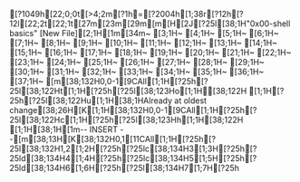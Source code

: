 [?1049h[22;0;0t[>4;2m[?1h=[?2004h[1;38r[?12h[?12l[22;2t[22;1t[27m[23m[29m[m[H[2J[?25l[38;1H"0x00-shell basics" [New File][2;1H[1m[34m~                                                                                                                                                    [3;1H~                                                                                                                                                    [4;1H~                                                                                                                                                    [5;1H~                                                                                                                                                    [6;1H~                                                                                                                                                    [7;1H~                                                                                                                                                    [8;1H~                                                                                                                                                    [9;1H~                                                                                                                                                    [10;1H~                                                                                                                                                    [11;1H~                                                                                                                                                    [12;1H~                                                                                                                                                    [13;1H~                                                                                                                                                    [14;1H~                                                                                                                                                    [15;1H~                                                                                                                                                    [16;1H~                                                                                                                                                    [17;1H~                                                                                                                                                    [18;1H~                                                                                                                                                    [19;1H~                                                                                                                                                    [20;1H~                                                                                                                                                    [21;1H~                                                                                                                                                    [22;1H~                                                                                                                                                    [23;1H~                                                                                                                                                    [24;1H~                                                                                                                                                    [25;1H~                                                                                                                                                    [26;1H~                                                                                                                                                    [27;1H~                                                                                                                                                    [28;1H~                                                                                                                                                    [29;1H~                                                                                                                                                    [30;1H~                                                                                                                                                    [31;1H~                                                                                                                                                    [32;1H~                                                                                                                                                    [33;1H~                                                                                                                                                    [34;1H~                                                                                                                                                    [35;1H~                                                                                                                                                    [36;1H~                                                                                                                                                    [37;1H~                                                                                                                                                    [m[38;132H0,0-1[9CAll[1;1H[?25h[?25l[38;122Ht[1;1H[?25h[?25l[38;123Ho[1;1H[38;122H  [1;1H[?25h[?25l[38;122Hu[1;1H[38;1HAlready at oldest change[38;26H[K[1;1H[38;132H0,0-1[9CAll[1;1H[?25h[?25l[38;122Hc[1;1H[?25h[?25l[38;123Hh[1;1H[38;122H  [1;1H[38;1H[1m-- INSERT --[m[38;13H[K[38;132H0,1[11CAll[1;1H[?25h[?25l[38;132H1,2[1;2H[?25h[?25lc[38;134H3[1;3H[?25h[?25ld[38;134H4[1;4H[?25h[?25lc[38;134H5[1;5H[?25h[?25ld[38;134H6[1;6H[?25h[?25l[38;134H7[1;7H[?25h
